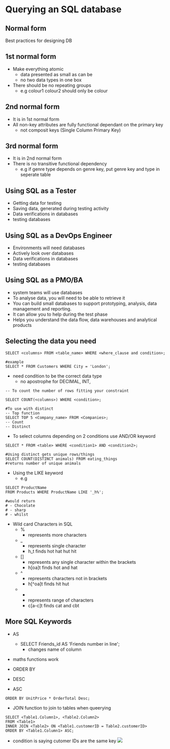 # Querying an SQL database

## Normal form
Best practices for designing DB

## 1st normal form
- Make everything atomic
  - data presented as small as can be
  - no two data types in one box
- There should be no repeating groups
  - e.g colour1 colour2 should only be colour

## 2nd normal form
- It is in 1st normal form
- All non-key attributes are fully functional dependant on the primary key
  - not composit keys (Single Column Primary Key)

## 3rd normal form
- It is in 2nd normal form
- There is no transitive functional dependency
  - e.g if genre type depends on genre key, put genre key and type in seperate table

## Using SQL as a Tester
- Getting data for testing
- Saving data, generated during testing activity
- Data verifications in databases
- testing databases

## Using SQL as a DevOps Engineer
- Environments will need databases
- Actively look over databases
- Data verifications in databases
- testing databases

## Using SQL as a PMO/BA
- system teams will use databases 
- To analyse data, you will need to be able to retrieve it
- You can build small databases to support prototyping, analysis, data management and reporting.
- It can allow you to help during the test phase
- Helps you understand the data flow, data warehouses and analytical products

## Selecting the data you need

```
SELECT <columns> FROM <table_name> WHERE <where_clause and condition>;

#example
SELECT * FROM Customers WHERE City = 'London';
```
- need condition to be the correct data type
  - no apostrophe for DECIMAL, INT, 

```
-- To count the number of rows fitting your constraint

SELECT COUNT(<columns>) WHERE <condition>;

#To use with distinct
-- Top function
SELECT TOP 5 <Company_name> FROM <Companies>;
-- Count
-- Distinct
```
- To select columns depending on 2 conditions use AND/OR keyword
```
SELECT * FROM <table> WHERE <condition1> AND <condition2>;

#Using distinct gets unique rows/things
SELECT COUNT(DISTINCT animals) FROM eating_things
#returns number of unique animals
```

- Using the LIKE keyword
  - e.g 
```
SELECT ProductName
FROM Products WHERE ProductName LIKE '_h%';

#would return
# - Chocolate
# - sharp
# - whilst
```
- Wild card Characters in SQL
  - %
    - represents more characters
  - _
    - represents single character
    - h_t finds hot hat hut hit
  - []
    - represents any single character within the brackets
    - h[oa]t finds hot and hat
  - ^
    - represents characters not in brackets
    - h[^oa]t finds hit hut
  - -
    - represents range of characters
    - c[a-c]t finds cat and cbt 

## More SQL Keywords

- AS
  - SELECT Friends_id AS 'Friends number in line';
    - changes name of column

- maths functions work
- ORDER BY
- DESC
- ASC
```
ORDER BY UnitPrice * OrderTotal Desc;
```
- JOIN function to join to tables when queerying 
```
SELECT <Table1.Column1>, <Table2.Column2>
FROM <Table1>
INNER JOIN <Table2> ON <Table1.customerID = Table2.customerID>
ORDER BY <Table1.Column1> ASC;
```
  - condition is saying cutomer IDs are the same key
![](/JOIN.png)
